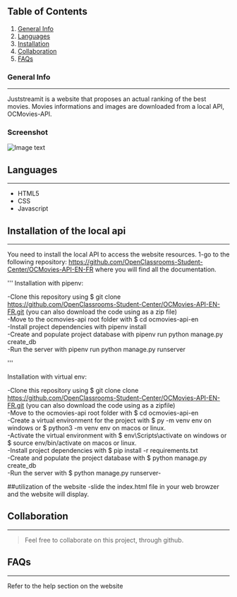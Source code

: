 ## Table of Contents

1. [General Info](#general-info)
2. [Languages](#Languages)
3. [Installation](#installation)
4. [Collaboration](#collaboration)
5. [FAQs](#faqs)

### General Info

---

Juststreamit is a website that proposes an actual ranking of the best movies. Movies informations and images
are downloaded from a local API, OCMovies-API.

### Screenshot

![Image text](https://user.oc-static.com/upload/2020/09/18/16004298163529_P5.png)

## Languages

---

- HTML5
- CSS
- Javascript

## Installation of the local api

---

You need to install the local API to access the website resources.
1-go to the following repository: https://github.com/OpenClassrooms-Student-Center/OCMovies-API-EN-FR where you will find all the documentation.

'''
Installation with pipenv:

-Clone this repository using $ git clone https://github.com/OpenClassrooms-Student-Center/OCMovies-API-EN-FR.git (you can also download the code using as a zip file)<br/>
-Move to the ocmovies-api root folder with $ cd ocmovies-api-en<br/>
-Install project dependencies with pipenv install<br/>
-Create and populate project database with pipenv run python manage.py create_db<br/>
-Run the server with pipenv run python manage.py runserver<br/>

'''

Installation with virtual env:

-Clone this repository using $ git clone clone https://github.com/OpenClassrooms-Student-Center/OCMovies-API-EN-FR.git (you can also download the code using as a zipfile)<br/>
-Move to the ocmovies-api root folder with $ cd ocmovies-api-en<br/>
-Create a virtual environment for the project with $ py -m venv env on windows or $ python3 -m venv env on macos or linux.<br/>
-Activate the virtual environment with $ env\Scripts\activate on windows or $ source env/bin/activate on macos or linux.<br/>
-Install project dependencies with $ pip install -r requirements.txt<br/>
-Create and populate the project database with $ python manage.py create_db<br/>
-Run the server with $ python manage.py runserver-<br/>

##utilization of the website
-slide the index.html file in your web browzer and the website will display.

## Collaboration

---

> Feel free to collaborate on this project, through github.

## FAQs

---

Refer to the help section on the website
